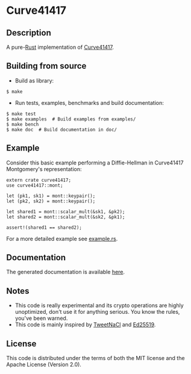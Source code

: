 # Curve41417

## Description

A pure-[Rust](http://www.rust-lang.org/) implementation of [Curve41417](http://safecurves.cr.yp.to/).


## Building from source

* Build as library:

```
$ make
```

* Run tests, examples, benchmarks and build documentation:

```
$ make test
$ make examples  # Build examples from examples/
$ make bench
$ make doc  # Build documentation in doc/
```

## Example

Consider this basic example performing a Diffie-Hellman in Curve41417 Montgomery's representation:

```
extern crate curve41417;
use curve41417::mont;

let (pk1, sk1) = mont::keypair();
let (pk2, sk2) = mont::keypair();

let shared1 = mont::scalar_mult(&sk1, &pk2);
let shared2 = mont::scalar_mult(&sk2, &pk1);

assert!(shared1 == shared2);
```

For a more detailed example see [example.rs](examples/example.rs).


## Documentation

The generated documentation is available [here](http://seb.dbzteam.org/rust-curve41417/curve41417/).


## Notes

* This code is really experimental and its crypto operations are highly unoptimized, don't use it for anything serious. You know the rules, you've been warned.
* This code is mainly inspired by [TweetNaCl](http://tweetnacl.cr.yp.to/) and [Ed25519](http://ed25519.cr.yp.to/software.html).


## License

This code is distributed under the terms of both the MIT license and the Apache License (Version 2.0).
